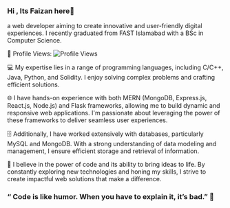 ### Hi , Its Faizan here👋

a web developer aiming to create innovative and user-friendly digital experiences. I recently graduated from FAST Islamabad with a BSc in Computer Science.

👀 Profile Views: ![Profile Views](https://visitor-badge.glitch.me/badge?page_id=faizanulhassan32.faizanulhassan32)

💻 My expertise lies in a range of programming languages, including C/C++, Java, Python, and Solidity. I enjoy solving complex problems and crafting efficient solutions.

🌐 I have hands-on experience with both MERN (MongoDB, Express.js, React.js, Node.js) and Flask frameworks, allowing me to build dynamic and responsive web applications. I'm passionate about leveraging the power of these frameworks to deliver seamless user experiences.

🗄️ Additionally, I have worked extensively with databases, particularly MySQL and MongoDB. With a strong understanding of data modeling and management, I ensure efficient storage and retrieval of information.

🔨 I believe in the power of code and its ability to bring ideas to life. By constantly exploring new technologies and honing my skills, I strive to create impactful web solutions that make a difference.

### “ Code is like humor. When you have to explain it, it’s bad.” 👋

